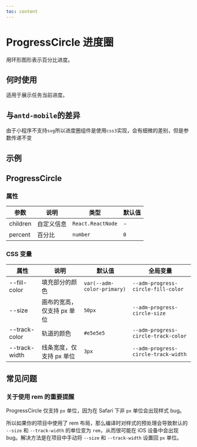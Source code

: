 ```yaml
---
toc: content
---
```


# ProgressCircle 进度圈

用环形图形表示百分比进度。

## 何时使用

适用于展示任务当前进度。

## 与`antd-mobile`的差异

由于小程序不支持`svg`所以进度圈组件是使用`css3`实现，会有细微的差别，但是参数传递不变

## 示例

<code src="./demos/demo1.tsx"></code>

## ProgressCircle

### 属性

| 参数     | 说明       | 类型              | 默认值 |
| -------- | ---------- | ----------------- | ------ |
| children | 自定义信息 | `React.ReactNode` | -      |
| percent  | 百分比     | `number`          | `0`    |

### CSS 变量

| 属性          | 说明                       | 默认值                     | 全局变量                            |
| ------------- | -------------------------- | -------------------------- | ----------------------------------- |
| --fill-color  | 填充部分的颜色             | `var(--adm-color-primary)` | `--adm-progress-circle-fill-color`  |
| --size        | 画布的宽高，仅支持 px 单位 | `50px`                     | `--adm-progress-circle-size`        |
| --track-color | 轨道的颜色                 | `#e5e5e5`                  | `--adm-progress-circle-track-color` |
| --track-width | 线条宽度，仅支持 px 单位   | `3px`                      | `--adm-progress-circle-track-width` |

## 常见问题

### 关于使用 rem 的重要提醒

ProgressCircle 仅支持 `px` 单位，因为在 Safari 下非 `px` 单位会出现样式 bug。

所以如果你的项目中使用了 rem 布局，那么编译时对样式的预处理会导致默认的 `--size` 和 `--track-width` 的单位变为 `rem`，从而很可能在 iOS 设备中会出现 bug。解决方法是在项目中手动将 `--size` 和 `--track-width` 设置回 `px` 单位。
